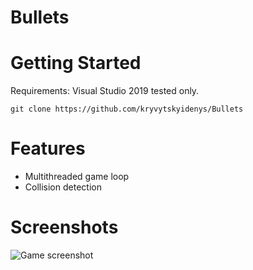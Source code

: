 # Bullets

# Getting Started
Requirements: Visual Studio 2019 tested only.

`git clone https://github.com/kryvytskyidenys/Bullets`

# Features
- Multithreaded game loop
- Collision detection

# Screenshots
![Game screenshot](images/Screenshot_01.png)
